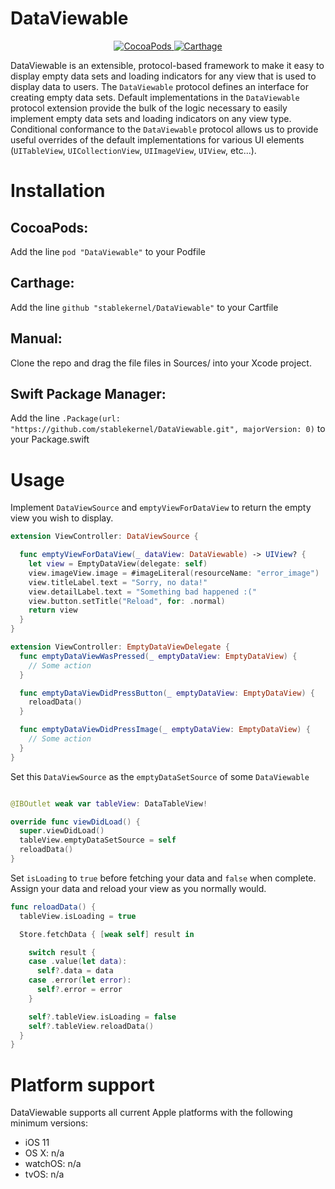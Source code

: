 # DataViewable

<p align="center">
    <a href="https://cocoapods.org/pods/DataViewable">
        <img src="https://img.shields.io/cocoapods/v/DataViewable.svg" alt="CocoaPods" />
    </a>
    <a href="https://github.com/Carthage/Carthage">
        <img src="https://img.shields.io/badge/carthage-compatible-4BC51D.svg?style=flat" alt="Carthage" />
    </a>
</p>

DataViewable is an extensible, protocol-based framework to make it easy to display empty data sets and loading indicators for any view that is used to display data to users. The `DataViewable` protocol defines an interface for creating empty data sets. Default implementations in the `DataViewable` protocol extension provide the bulk of the logic necessary to easily implement empty data sets and loading indicators on any view type. Conditional conformance to the `DataViewable` protocol allows us to provide useful overrides of the default implementations for various UI elements (`UITableView`, `UICollectionView`, `UIImageView`, `UIView`, etc...).



# Installation

## CocoaPods:

Add the line `pod "DataViewable"` to your Podfile

## Carthage:

Add the line `github "stablekernel/DataViewable"` to your Cartfile

## Manual:

Clone the repo and drag the file files in Sources/ into your Xcode project.

## Swift Package Manager:

Add the line `.Package(url: "https://github.com/stablekernel/DataViewable.git", majorVersion: 0)` to your Package.swift


# Usage

Implement `DataViewSource` and `emptyViewForDataView` to return the empty view you wish to display.

```swift
extension ViewController: DataViewSource {

  func emptyViewForDataView(_ dataView: DataViewable) -> UIView? {
    let view = EmptyDataView(delegate: self)
    view.imageView.image = #imageLiteral(resourceName: "error_image")
    view.titleLabel.text = "Sorry, no data!"
    view.detailLabel.text = "Something bad happened :("
    view.button.setTitle("Reload", for: .normal)
    return view
  }
}

extension ViewController: EmptyDataViewDelegate {
  func emptyDataViewWasPressed(_ emptyDataView: EmptyDataView) {
    // Some action
  }

  func emptyDataViewDidPressButton(_ emptyDataView: EmptyDataView) {
    reloadData()
  }

  func emptyDataViewDidPressImage(_ emptyDataView: EmptyDataView) {
    // Some action
  }
}
```

Set this `DataViewSource` as the `emptyDataSetSource` of some `DataViewable`

```swift

@IBOutlet weak var tableView: DataTableView!

override func viewDidLoad() {
  super.viewDidLoad()
  tableView.emptyDataSetSource = self
  reloadData()
}
```

Set `isLoading` to `true` before fetching your data and `false` when complete. Assign your data and reload your view as you normally would.

```swift
func reloadData() {
  tableView.isLoading = true

  Store.fetchData { [weak self] result in

    switch result {
    case .value(let data):
      self?.data = data
    case .error(let error):
      self?.error = error
    }

    self?.tableView.isLoading = false
    self?.tableView.reloadData()
  }
}
```


# Platform support

DataViewable supports all current Apple platforms with the following minimum versions:

- iOS 11
- OS X: n/a
- watchOS: n/a
- tvOS: n/a



